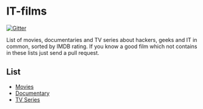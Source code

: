 # IT-films

[![Gitter](https://badges.gitter.im/Join%20Chat.svg)](https://gitter.im/greybax/IT-films?utm_source=badge&utm_medium=badge&utm_campaign=pr-badge)

List of movies, documentaries and TV series about hackers, geeks and IT in common, sorted by IMDB rating. If you know a good film which not contains in these lists just send a pull request.

## List

* [Movies](movies.md)
* [Documentary](documentary.md)
* [TV Series](tv_series.md)
